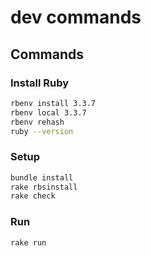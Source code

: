 # dev commands

## Commands
### Install Ruby
```bash
rbenv install 3.3.7
rbenv local 3.3.7
rbenv rehash
ruby --version
```

### Setup
```bash
bundle install
rake rbsinstall
rake check
```

### Run
```bash
rake run
```
